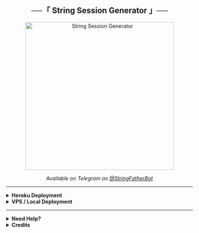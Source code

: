 <div align="center">
  <h2>──「 String Session Generator 」──</h2>
</div>

<div align="center">
  <img src="https://raw.githubusercontent.com/AnonymousX1025/StringGenBot/master/.github/start.jpg" alt="String Session Generator" width="400">
  <p><i>Available on Telegram as <a href="https://t.me/StringFatherBot">@StringFatherBot</a></i></p>
</div>

<hr>

<details>
  <summary><b>Heroku Deployment</b></summary>
  <p>
    <a href="https://dashboard.heroku.com/new?template=https://github.com/AnonymousX1025/StringGenBot">
      Click here to deploy on Heroku
    </a>
  </p>
</details>

<details>
  <summary><b>VPS / Local Deployment</b></summary>
  <ol>
    <li>Get your <a href="https://github.com/AnonymousX1025/StringGenBot/blob/master/sample.env">Necessary Variables</a></li>
    <li>Upgrade and update:
      <pre>apt-get update && apt-get upgrade -y</pre>
    </li>
    <li>Install required packages:
      <pre>apt-get install python3-pip</pre>
    </li>
    <li>Upgrade pip:
      <pre>pip3 install -U pip</pre>
    </li>
    <li>Clone the repository:
      <pre>git clone https://github.com/AnonymousX1025/StringGenBot && cd StringGenBot</pre>
    </li>
    <li>Install requirements:
      <pre>pip3 install -U -r requirements.txt</pre>
    </li>
    <li>Fill in environment variables:
      <pre>vi sample.env</pre>
      <p>Press <code>I</code> to edit, <code>Ctrl+C</code> when done, then type <code>:wq</code> to save.</p>
    </li>
    <li>Rename the env file:
      <pre>mv sample.env .env</pre>
    </li>
    <li>Install tmux and start session:
      <pre>apt install tmux && tmux</pre>
    </li>
    <li>Run the bot:
      <pre>bash start</pre>
    </li>
    <li>Detach from tmux session:
      <pre>Ctrl+b, then d</pre>
    </li>
  </ol>
  <div align="center">
    <img src="https://raw.githubusercontent.com/AnonymousX1025/StringGenBot/master/.github/comp.jpg" alt="Demo" width="400">
  </div>
</details>
<hr>
<details>
  <summary><b>Need Help?</b></summary>
  <ul>
    <li><a href="https://t.me/DevilsHeavenMF">Support Chat</a></li>
    <li><a href="https://t.me/DevilsHeavenMF">Support Channel</a></li>
  </ul>
</details>

<details>
  <summary><b>Credits</b></summary>
  <ul>
    <li><a href="https://github.com/AnonymousX1025">Me</a></li>
    <li><a href="https://github.com/pyrogram/pyrogram">Dan</a></li>
    <li><a href="https://github.com/LonamiWebs/Telethon">Lonami</a></li>
    <li><a href="https://github.com/AnonymousX1025/StringGenBot/graphs/contributors">All Contributors</a></li>
  </ul>
</details>

